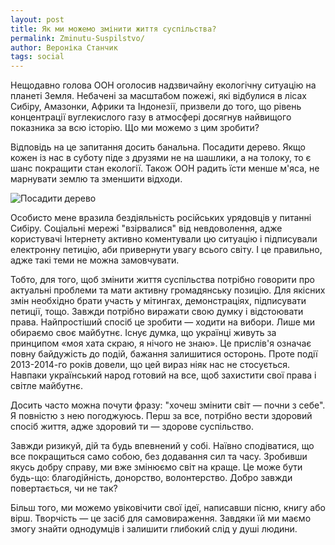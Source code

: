 ```yaml
---
layout: post
title: Як ми можемо змінити життя суспільства?
permalink: Zminutu-Suspilstvo/
author: Вероніка Станчик
tags: social
---
```


Нещодавно голова ООН оголосив надзвичайну екологічну ситуацію на планеті Земля. Небачені за масштабом пожежі, які відбулися в лісах Сибіру, Амазонки, Африки та Індонезії, призвели до того, що рівень концентрації вуглекислого газу в атмосфері досягнув найвищого показника за всю історію. Що ми можемо з цим зробити?

Відповідь на це запитання досить банальна. Посадити дерево. Якщо кожен із нас в суботу піде з друзями не на шашлики, а на толоку, то є шанс покращити стан екології. Також ООН радить їсти менше м'яса, не марнувати землю та зменшити відходи.

![Посадити дерево](https://raw.githubusercontent.com/SenkoTaras/senkotaras.github.io/master/images/1.jpeg)

Особисто мене вразила бездіяльність російських урядовців у питанні Сибіру. Соціальні мережі "взірвалися" від невдоволення, адже користувачі Інтернету активно коментували цю ситуацію і підписували електронну петицію, аби привернути увагу всього світу. І це правильно, адже такі теми не можна замовчувати.

Тобто, для того, щоб змінити життя суспільства потрібно говорити про актуальні проблеми та мати активну громадянську позицію. Для якісних змін необхідно брати участь у мітингах, демонстраціях, підписувати петиції, тощо. Завжди потрібно виражати свою думку і відстоювати права. Найпростіший спосіб це зробити — ходити на вибори. Лише ми обираємо своє майбутнє. Існує думка, що українці живуть за принципом «моя хата скраю, я нічого не знаю». Це прислів'я означає повну байдужість до подій, бажання залишитися осторонь. Проте події 2013-2014-го років довели, що цей вираз ніяк нас не стосується. Навпаки український народ готовий на все, щоб захистити свої права і світле майбутнє.

Досить часто можна почути фразу: "хочеш змінити світ — почни з себе". Я повністю з нею погоджуюсь. Перш за все, потрібно вести здоровий спосіб життя, адже здоровий ти — здорове суспільство.

Завжди ризикуй, дій та будь впевнений у собі. Наївно сподіватися, що все покращиться само собою, без додавання сил та часу. Зробивши якусь добру справу, ми вже змінюємо світ на краще. Це може бути будь-що: благодійність, донорство, волонтерство. Добро завжди повертається, чи не так?

Більш того, ми можемо увіковічити свої ідеї, написавши пісню, книгу або вірш. Творчість — це засіб для самовираження. Завдяки їй ми маємо змогу знайти однодумців і залишити глибокий слід у душі людини.



